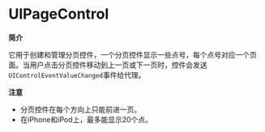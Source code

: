 # UIPageControl

**简介**

它用于创建和管理分页控件，一个分页控件显示一些点号，每个点号对应一个页面。当用户点击分页控件移动到上一页或下一页时，控件会发送`UIControlEventValueChanged`事件给代理。



**注意**

* 分页控件在每个方向上只能前进一页。
* 在iPhone和iPod上，最多能显示20个点。